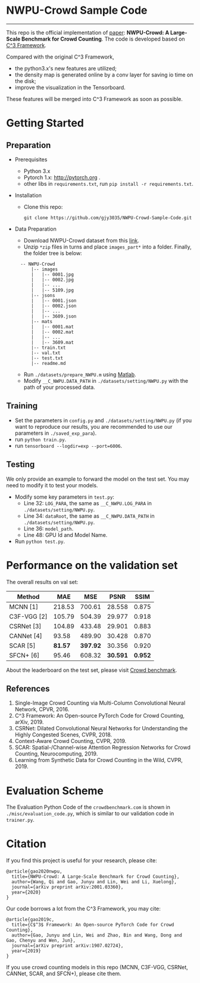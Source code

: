 # NWPU-Crowd Sample Code

---

This repo is the official implementation of [paper](https://arxiv.org/abs/2001.03360): **NWPU-Crowd: A Large-Scale Benchmark for Crowd Counting**. The code is developed based on [C^3 Framework](https://github.com/gjy3035/C-3-Framework). 

Compared with the original C^3 Framework, 
- the python3.x's new features are utilized;
- the density map is generated online by a conv layer for saving io time on the disk;
- improve the visualization in the Tensorboard.

These features will be merged into C^3 Framework as soon as possible.


# Getting Started

## Preparation
- Prerequisites
  - Python 3.x
  - Pytorch 1.x: http://pytorch.org .
  - other libs in ```requirements.txt```, run ```pip install -r requirements.txt```.

- Installation
  - Clone this repo:
    ```
    git clone https://github.com/gjy3035/NWPU-Crowd-Sample-Code.git
    ```
    
- Data Preparation
  - Download NWPU-Crowd dataset from this [link](https://mailnwpueducn-my.sharepoint.com/personal/gjy3035_mail_nwpu_edu_cn/_layouts/15/onedrive.aspx?id=%2Fpersonal%2Fgjy3035%5Fmail%5Fnwpu%5Fedu%5Fcn%2FDocuments%2F%E8%AE%BA%E6%96%87%E5%BC%80%E6%BA%90%E6%95%B0%E6%8D%AE%2FNWPU%2DCrowd&originalPath=aHR0cHM6Ly9tYWlsbndwdWVkdWNuLW15LnNoYXJlcG9pbnQuY29tLzpmOi9nL3BlcnNvbmFsL2dqeTMwMzVfbWFpbF9ud3B1X2VkdV9jbi9Fc3ViTXA0OHd3SkRpSDBZbFQ4Mk5ZWUJtWTlMMHMtRnByckJjb2FBSmtJMXJ3P3J0aW1lPWdxTkxjV0dTMTBn). 
  - Unzip ```*zip``` files in turns and place ```images_part*``` into a folder. Finally, the folder tree is below:
  ```
    -- NWPU-Crowd
        |-- images
        |   |-- 0001.jpg
        |   |-- 0002.jpg
        |   |-- ...
        |   |-- 5109.jpg
        |-- jsons
        |   |-- 0001.json
        |   |-- 0002.json
        |   |-- ...
        |   |-- 3609.json
        |-- mats
        |   |-- 0001.mat
        |   |-- 0002.mat
        |   |-- ...
        |   |-- 3609.mat
        |-- train.txt
        |-- val.txt
        |-- test.txt
        |-- readme.md
    ```
  - Run ```./datasets/prepare_NWPU.m``` using [Matlab](https://www.mathworks.com/). 
  - Modify ```__C_NWPU.DATA_PATH``` in ```./datasets/setting/NWPU.py``` with the path of your processed data.


## Training

- Set the parameters in ```config.py``` and ```./datasets/setting/NWPU.py``` (if you want to reproduce our results, you are recommended to use our parameters in ```./saved_exp_para```).
- run ```python train.py```.
- run ```tensorboard --logdir=exp --port=6006```.

## Testing

We only provide an example to forward the model on the test set. You may need to modify it to test your models.

- Modify some key parameters in ```test.py```: 
  - Line 32: ```LOG_PARA```, the same as ```__C_NWPU.LOG_PARA``` in ```./datasets/setting/NWPU.py```.
  - Line 34: ```dataRoot```, the same as ```__C_NWPU.DATA_PATH``` in ```./datasets/setting/NWPU.py```.
  - Line 36: ```model_path```.  
  - Line 48: GPU Id and Model Name. 
- Run ```python test.py```.

# Performance on the validation set

The overall results on val set:

|   Method   |  MAE  |  MSE  |  PSNR  |  SSIM  | 
|------------|-------|-------|--------|--------|
| MCNN [1]   | 218.53| 700.61| 28.558 |  0.875 |
| C3F-VGG [2]| 105.79| 504.39| 29.977 |  0.918 |
| CSRNet [3] | 104.89| 433.48| 29.901 |  0.883 |
| CANNet [4] |  93.58| 489.90| 30.428 |  0.870 |
| SCAR [5]   |  **81.57**| **397.92**| 30.356 |  0.920 |
| SFCN+ [6]  |  95.46| 608.32| **30.591** | **0.952**|


About the leaderboard on the test set, please visit [Crowd benchmark](https://crowdbenchmark.com/nwpucrowd.html).  

## References

1. Single-Image Crowd Counting via Multi-Column Convolutional Neural Network, CPVR, 2016.
2. C^3 Framework: An Open-source PyTorch Code for Crowd Counting, arXiv, 2019.
3. CSRNet: Dilated Convolutional Neural Networks for Understanding the Highly Congested Scenes, CVPR, 2018. 
4. Context-Aware Crowd Counting, CVPR, 2019.
5. SCAR: Spatial-/Channel-wise Attention Regression Networks for Crowd Counting, Neurocomputing, 2019.
6. Learning from Synthetic Data for Crowd Counting in the Wild, CVPR, 2019.


# Evaluation Scheme 

The Evaluation Python Code of the ```crowdbenchmark.com``` is shown in ```./misc/evaluation_code.py```, which is similar to our validation code in ```trainer.py```. 

# Citation
If you find this project is useful for your research, please cite:
```
@article{gao2020nwpu,
  title={NWPU-Crowd: A Large-Scale Benchmark for Crowd Counting},
  author={Wang, Qi and Gao, Junyu and Lin, Wei and Li, Xuelong},
  journal={arXiv preprint arXiv:2001.03360},
  year={2020}
}
```

Our code borrows a lot from the C^3 Framework, you may cite:
```
@article{gao2019c,
  title={C$^3$ Framework: An Open-source PyTorch Code for Crowd Counting},
  author={Gao, Junyu and Lin, Wei and Zhao, Bin and Wang, Dong and Gao, Chenyu and Wen, Jun},
  journal={arXiv preprint arXiv:1907.02724},
  year={2019}
}
```
If you use crowd counting models in this repo (MCNN, C3F-VGG, CSRNet, CANNet, SCAR, and SFCN+), please cite them. 


